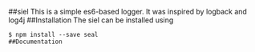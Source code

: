 ##siel
This is a simple es6-based logger. It was inspired by logback and log4j
##Installation
The siel can be installed using
```
$ npm install --save seal
##Documentation
